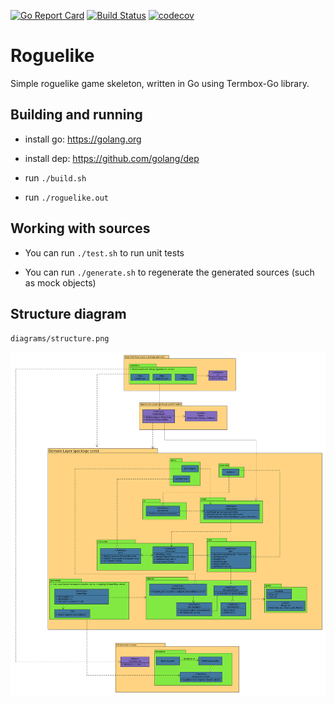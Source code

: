 [![Go Report Card](https://goreportcard.com/badge/github.com/xosmig/roguelike)](https://goreportcard.com/report/github.com/xosmig/roguelike)
[![Build Status](https://travis-ci.org/xosmig/roguelike.svg?branch=master)](https://travis-ci.org/xosmig/roguelike)
[![codecov](https://codecov.io/gh/xosmig/roguelike/branch/master/graph/badge.svg)](https://codecov.io/gh/xosmig/roguelike)

# Roguelike

Simple roguelike game skeleton, written in Go using Termbox-Go library.

## Building and running

* install go: https://golang.org

* install dep: https://github.com/golang/dep

* run `./build.sh`

* run `./roguelike.out`

## Working with sources

* You can run `./test.sh` to run unit tests

* You can run `./generate.sh` to regenerate the generated sources (such as mock objects)

## Structure diagram
`diagrams/structure.png`

![](diagrams/structure.png)
